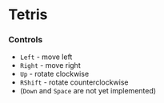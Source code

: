 # Tetris
### Controls
 - `Left` - move left
 - `Right` - move right
 - `Up` - rotate clockwise
 - `RShift` - rotate counterclockwise
 - (`Down` and `Space` are not yet implemented)